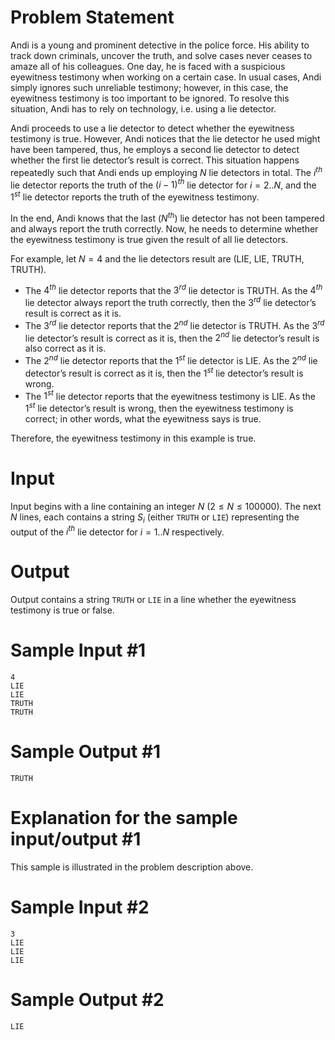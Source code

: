 # Problem Statement

Andi is a young and prominent detective in the police force. His ability to track down criminals, uncover the truth, and solve cases never ceases to amaze all of his colleagues. One day, he is faced with a suspicious eyewitness testimony when working on a certain case. In usual cases, Andi simply ignores such unreliable testimony; however, in this case, the eyewitness testimony is too important to be ignored. To resolve this situation, Andi has to rely on technology, i.e. using a lie detector.

Andi proceeds to use a lie detector to detect whether the eyewitness testimony is true. However, Andi notices that the lie detector he used might have been tampered, thus, he employs a second lie detector to detect whether the first lie detector’s result is correct. This situation happens repeatedly such that Andi ends up employing $N$ lie detectors in total. The $i^{th}$ lie detector reports the truth of the $(i-1)^{th}$ lie detector for $i = 2..N$, and the $1^{st}$ lie detector reports the truth of the eyewitness testimony.

In the end, Andi knows that the last $(N^{th})$ lie detector has not been tampered and always report the truth correctly. Now, he needs to determine whether the eyewitness testimony is true given the result of all lie detectors.

For example, let $N = 4$ and the lie detectors result are (LIE, LIE, TRUTH, TRUTH).

- The $4^{th}$ lie detector reports that the $3^{rd}$ lie detector is TRUTH. As the $4^{th}$ lie detector always report the truth correctly, then the $3^{rd}$ lie detector’s result is correct as it is.
- The $3^{rd}$ lie detector reports that the $2^{nd}$ lie detector is TRUTH. As the $3^{rd}$ lie detector’s result is correct as it is, then the $2^{nd}$ lie detector’s result is also correct as it is.
- The $2^{nd}$ lie detector reports that the $1^{st}$ lie detector is LIE. As the $2^{nd}$ lie detector’s result is correct as it is, then the $1^{st}$ lie detector’s result is wrong.
- The $1^{st}$ lie detector reports that the eyewitness testimony is LIE. As the $1^{st}$ lie detector’s result is wrong, then the eyewitness testimony is correct; in other words, what the eyewitness says is true.

Therefore, the eyewitness testimony in this example is true.

# Input

Input begins with a line containing an integer $N$ $(2 \le N \le 100000)$. The next $N$ lines, each contains a string $S_i$ (either `TRUTH` or `LIE`) representing the output of the $i^{th}$ lie detector for $i = 1..N$ respectively.

# Output

Output contains a string `TRUTH` or `LIE` in a line whether the eyewitness testimony is true or false.

# Sample Input #1
```
4
LIE
LIE
TRUTH
TRUTH
```
# Sample Output #1
```
TRUTH
```
# Explanation for the sample input/output #1

This sample is illustrated in the problem description above.

# Sample Input #2
```
3
LIE
LIE
LIE
```
# Sample Output #2
```
LIE
```